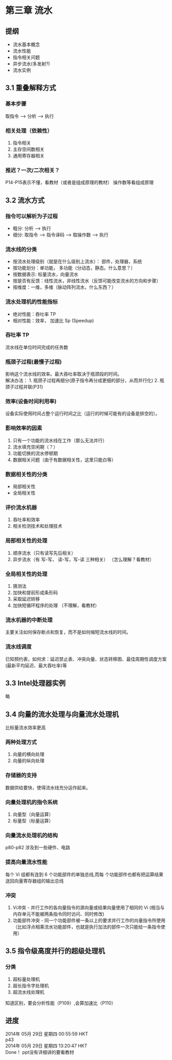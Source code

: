 第三章 流水
========================

提纲
------------
* 流水基本概念
* 流水性能
* 指令相关问题
* 异步流水(多发射?)
* 流水实例

3.1 重叠解释方式
-----------------------

### 基本步骤
取指令 --> 分析 --> 执行

### 相关处理（依赖性）
1. 指令相关
2. 主存空间数相关
3. 通用寄存器相关

### 推迟？一次/二次相关？
P14-P15表示不懂，看教材（或者是组成原理的教材）
操作数等看组成原理

3.2 流水方式
-----------------------

### 指令可以解析为子过程
* 粗分: 分析 --> 执行
* 细分: 取指令 --> 指令译码 --> 取操作数 --> 执行

### 流水线的分类
* 按流水处理级别（就是在什么级别上流水）： 部件，处理器，系统
* 按功能划分：单功能， 多功能（分动态，静态。什么意思？）
* 按数据表示: 标量流水，向量流水
* 按是否有反馈：线性流水，非线性流水（反馈可能改变流水的方向和步骤）
* 按维度：一维，多维（脉动阵列流水，什么东西？）

### 流水处理机的性能指标
* 绝对性能：吞吐率 TP
* 相对性能：效率， 加速比 Sp (Speedup)

### 吞吐率 TP
流水线在单位时间完成的任务数

### 瓶颈子过程(最慢子过程)
影响这个流水线的效率。最大吞吐率取决于瓶颈段的时间。  
解决办法：
	1. 瓶颈子过程再细分(原子指令再分成更细的部分，从而并行化)
	2. 瓶颈子过程并联(P31)

### 效率(设备时间利用率)
设备实际使用时间占整个运行时间之比（运行的时候可能有的设备是排空的）。

### 影响效率的因素
1. 只有一个功能的流水线在工作（那么无法并行）
2. 流水填充空闲期（？）
3. 功能切换的流水停顿期
4. 数据相关问题（由于有数据相关性，这里只能白等）

### 数据相关性的分类
* 局部相关性
* 全局相关性

### 评价流水机器
1. 吞吐率和效率
2. 相关检测技术和处理技术

### 局部相关性的处理
1. 顺序流水（只有读写先后相关）
2. 异步流水（有 写-写， 读-写，写-读 三种相关）
（怎么理解？看教材）

### 全局相关性的处理
1. 猜测法
2. 加快和提前形成条形码
3. 采取延迟转移
4. 加快短循环程序的处理
（不理解，看教材）

### 流水机器的中断处理
主要关注如何保存断点和恢复，而不是如何缩短流水线的时间。

### 流水线调度
已知预约表，如何求：延迟禁止表、冲突向量、状态转移图、最佳周期性调度方案(最新平均延迟、最大吞吐率)等


3.3 Intel处理器实例
-----------------------
略


3.4 向量的流水处理与向量流水处理机
-----------------------
比标量流水效率更高  

### 两种处理方式
1. 向量的横向处理
2. 向量的纵向处理

### 存储器的支持
数据供给要快，使得流水线充分运作起来。

### 向量处理机的指令系统
1. 向量型（向量运算）
2. 标量型（标量运算）

### 向量流水处理机的结构
p80-p82 涉及到一些硬件、电路

### 提高向量流水性能
每个 Vi 组都有连到 6 个功能部件的单独总线,而每
个功能部件也都有把运算结果送回向量寄存器组的输出总线

### 冲突
1. Vi冲突 - 并行工作的各向量指令的源向量或结果向量使用了相同的 Vi (相当与内存单元不能被两条指令同时访问、同时修改)
2. 功能部件冲突 - 同一个功能部件被一条以上的要求并行工作的向量指令所使用（比如浮点相乘流水功能部件，也就是执行加法的部件一次只能给一条指令使用）


3.5 指令级高度并行的超级处理机
--------------------------

### 分类
1. 超标量处理机
2. 超长指令字处理机
3. 超流水线处理机

知道区别，要会分析性能（P109）,会算加速比（P110）

进度
-------------------------------
2014年 05月 29日 星期四 00:55:59 HKT  
p43  
2014年 05月 29日 星期四 13:20:47 HKT  
Done！ ppt没有详细讲的要看教材  
